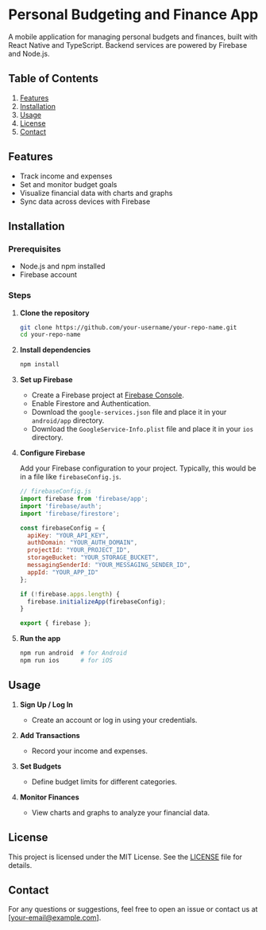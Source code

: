 # Personal Budgeting and Finance App

A mobile application for managing personal budgets and finances, built with React Native and TypeScript. Backend services are powered by Firebase and Node.js.

## Table of Contents

1. [Features](#features)
2. [Installation](#installation)
3. [Usage](#usage)
4. [License](#license)
5. [Contact](#contact)

## Features

- Track income and expenses
- Set and monitor budget goals
- Visualize financial data with charts and graphs
- Sync data across devices with Firebase

## Installation

### Prerequisites

- Node.js and npm installed
- Firebase account

### Steps

1. **Clone the repository**

    ```sh
    git clone https://github.com/your-username/your-repo-name.git
    cd your-repo-name
    ```

2. **Install dependencies**

    ```sh
    npm install
    ```

3. **Set up Firebase**

    - Create a Firebase project at [Firebase Console](https://console.firebase.google.com/).
    - Enable Firestore and Authentication.
    - Download the `google-services.json` file and place it in your `android/app` directory.
    - Download the `GoogleService-Info.plist` file and place it in your `ios` directory.

4. **Configure Firebase**

    Add your Firebase configuration to your project. Typically, this would be in a file like `firebaseConfig.js`.

    ```javascript
    // firebaseConfig.js
    import firebase from 'firebase/app';
    import 'firebase/auth';
    import 'firebase/firestore';

    const firebaseConfig = {
      apiKey: "YOUR_API_KEY",
      authDomain: "YOUR_AUTH_DOMAIN",
      projectId: "YOUR_PROJECT_ID",
      storageBucket: "YOUR_STORAGE_BUCKET",
      messagingSenderId: "YOUR_MESSAGING_SENDER_ID",
      appId: "YOUR_APP_ID"
    };

    if (!firebase.apps.length) {
      firebase.initializeApp(firebaseConfig);
    }

    export { firebase };
    ```

5. **Run the app**

    ```sh
    npm run android  # for Android
    npm run ios      # for iOS
    ```

## Usage

1. **Sign Up / Log In**
   - Create an account or log in using your credentials.

2. **Add Transactions**
   - Record your income and expenses.

3. **Set Budgets**
   - Define budget limits for different categories.

4. **Monitor Finances**
   - View charts and graphs to analyze your financial data.


## License

This project is licensed under the MIT License. See the [LICENSE](LICENSE) file for details.

## Contact

For any questions or suggestions, feel free to open an issue or contact us at [your-email@example.com].

